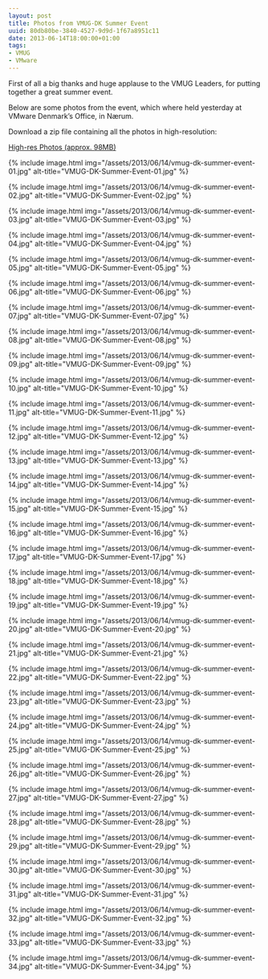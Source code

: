 ```yaml
---
layout: post
title: Photos from VMUG-DK Summer Event
uuid: 80db80be-3840-4527-9d9d-1f67a8951c11
date: 2013-06-14T18:00:00+01:00
tags:
- VMUG
- VMware
---
```

First of all a big thanks and huge applause to the VMUG Leaders, for putting together a great summer event.

Below are some photos from the event, which where held yesterday at VMware Denmark’s Office, in Nærum<!--break-->.

Download a zip file containing all the photos in high-resolution:
  
[High-res Photos (approx. 98MB)](/assets/2013/06/14/vmug-dk-summer-event.zip)

{% include image.html img="/assets/2013/06/14/vmug-dk-summer-event-01.jpg" alt-title="VMUG-DK-Summer-Event-01.jpg" %}  

{% include image.html img="/assets/2013/06/14/vmug-dk-summer-event-02.jpg" alt-title="VMUG-DK-Summer-Event-02.jpg" %}

{% include image.html img="/assets/2013/06/14/vmug-dk-summer-event-03.jpg" alt-title="VMUG-DK-Summer-Event-03.jpg" %}

{% include image.html img="/assets/2013/06/14/vmug-dk-summer-event-04.jpg" alt-title="VMUG-DK-Summer-Event-04.jpg" %}

{% include image.html img="/assets/2013/06/14/vmug-dk-summer-event-05.jpg" alt-title="VMUG-DK-Summer-Event-05.jpg" %}

{% include image.html img="/assets/2013/06/14/vmug-dk-summer-event-06.jpg" alt-title="VMUG-DK-Summer-Event-06.jpg" %}

{% include image.html img="/assets/2013/06/14/vmug-dk-summer-event-07.jpg" alt-title="VMUG-DK-Summer-Event-07.jpg" %}

{% include image.html img="/assets/2013/06/14/vmug-dk-summer-event-08.jpg" alt-title="VMUG-DK-Summer-Event-08.jpg" %}

{% include image.html img="/assets/2013/06/14/vmug-dk-summer-event-09.jpg" alt-title="VMUG-DK-Summer-Event-09.jpg" %}

{% include image.html img="/assets/2013/06/14/vmug-dk-summer-event-10.jpg" alt-title="VMUG-DK-Summer-Event-10.jpg" %}

{% include image.html img="/assets/2013/06/14/vmug-dk-summer-event-11.jpg" alt-title="VMUG-DK-Summer-Event-11.jpg" %}

{% include image.html img="/assets/2013/06/14/vmug-dk-summer-event-12.jpg" alt-title="VMUG-DK-Summer-Event-12.jpg" %}

{% include image.html img="/assets/2013/06/14/vmug-dk-summer-event-13.jpg" alt-title="VMUG-DK-Summer-Event-13.jpg" %}

{% include image.html img="/assets/2013/06/14/vmug-dk-summer-event-14.jpg" alt-title="VMUG-DK-Summer-Event-14.jpg" %}

{% include image.html img="/assets/2013/06/14/vmug-dk-summer-event-15.jpg" alt-title="VMUG-DK-Summer-Event-15.jpg" %}

{% include image.html img="/assets/2013/06/14/vmug-dk-summer-event-16.jpg" alt-title="VMUG-DK-Summer-Event-16.jpg" %}

{% include image.html img="/assets/2013/06/14/vmug-dk-summer-event-17.jpg" alt-title="VMUG-DK-Summer-Event-17.jpg" %}

{% include image.html img="/assets/2013/06/14/vmug-dk-summer-event-18.jpg" alt-title="VMUG-DK-Summer-Event-18.jpg" %}

{% include image.html img="/assets/2013/06/14/vmug-dk-summer-event-19.jpg" alt-title="VMUG-DK-Summer-Event-19.jpg" %}

{% include image.html img="/assets/2013/06/14/vmug-dk-summer-event-20.jpg" alt-title="VMUG-DK-Summer-Event-20.jpg" %}

{% include image.html img="/assets/2013/06/14/vmug-dk-summer-event-21.jpg" alt-title="VMUG-DK-Summer-Event-21.jpg" %}

{% include image.html img="/assets/2013/06/14/vmug-dk-summer-event-22.jpg" alt-title="VMUG-DK-Summer-Event-22.jpg" %}

{% include image.html img="/assets/2013/06/14/vmug-dk-summer-event-23.jpg" alt-title="VMUG-DK-Summer-Event-23.jpg" %}

{% include image.html img="/assets/2013/06/14/vmug-dk-summer-event-24.jpg" alt-title="VMUG-DK-Summer-Event-24.jpg" %}

{% include image.html img="/assets/2013/06/14/vmug-dk-summer-event-25.jpg" alt-title="VMUG-DK-Summer-Event-25.jpg" %}

{% include image.html img="/assets/2013/06/14/vmug-dk-summer-event-26.jpg" alt-title="VMUG-DK-Summer-Event-26.jpg" %}

{% include image.html img="/assets/2013/06/14/vmug-dk-summer-event-27.jpg" alt-title="VMUG-DK-Summer-Event-27.jpg" %}

{% include image.html img="/assets/2013/06/14/vmug-dk-summer-event-28.jpg" alt-title="VMUG-DK-Summer-Event-28.jpg" %}

{% include image.html img="/assets/2013/06/14/vmug-dk-summer-event-29.jpg" alt-title="VMUG-DK-Summer-Event-29.jpg" %}

{% include image.html img="/assets/2013/06/14/vmug-dk-summer-event-30.jpg" alt-title="VMUG-DK-Summer-Event-30.jpg" %}

{% include image.html img="/assets/2013/06/14/vmug-dk-summer-event-31.jpg" alt-title="VMUG-DK-Summer-Event-31.jpg" %}

{% include image.html img="/assets/2013/06/14/vmug-dk-summer-event-32.jpg" alt-title="VMUG-DK-Summer-Event-32.jpg" %}

{% include image.html img="/assets/2013/06/14/vmug-dk-summer-event-33.jpg" alt-title="VMUG-DK-Summer-Event-33.jpg" %}

{% include image.html img="/assets/2013/06/14/vmug-dk-summer-event-34.jpg" alt-title="VMUG-DK-Summer-Event-34.jpg" %}
